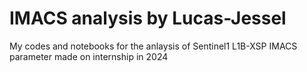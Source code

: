 # IMACS analysis by Lucas-Jessel
My codes and notebooks for the anlaysis of Sentinel1 L1B-XSP IMACS parameter made on internship in 2024
